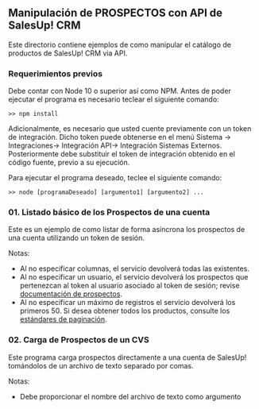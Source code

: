 ## Manipulación de PROSPECTOS con API de SalesUp! CRM

Este directorio contiene ejemplos de como manipular el catálogo de productos de SalesUp! CRM via API.

### Requerimientos previos

Debe contar con Node 10 o superior así como NPM. Antes de poder ejecutar el programa es necesario teclear el siguiente comando:

```
>> npm install
```

Adicionalmente, es necesario que usted cuente previamente con un token de integración. Dicho token puede obtenerse en el menú Sistema -> Integraciones-> Integración API-> Integración Sistemas Externos. Posteriormente debe substituir el token de integración obtenido en el código fuente, previo a su ejecución.

Para ejecutar el programa deseado, teclee el siguiente comando:

```
>> node [programaDeseado] [argumento1] [argumento2] ...
```

### 01. Listado básico de los Prospectos de una cuenta

 Este es un ejemplo de como listar de forma asíncrona los prospectos de una cuenta utilizando un token de sesión. 

  Notas: 
  - Al no especificar columnas, el servicio devolverá todas las existentes.
  - Al no especificar un usuario, el servicio devolverá los prospectos que pertenezcan al token
    al usuario asociado al token de sesión; revise [documentación de prospectos](https://desarrollo.salesup.com/api-rest/prospectos/#api-Prospectos-GetProspectos).
  - Al no especificar un máximo de registros el servicio devolverá los primeros 50. Si desea obtener todos los productos, consulte los [estándares de paginación](https://desarrollo.salesup.com/induccion/estandares.html).



### 02. Carga de Prospectos de un CVS

Este programa carga prospectos directamente a una cuenta de SalesUp! tomándolos de un archivo de texto separado por comas. 

Notas:
- Debe proporcionar el nombre del archivo de texto como argumento

